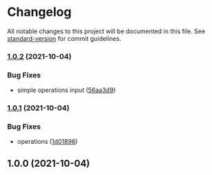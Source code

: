 # Changelog

All notable changes to this project will be documented in this file. See [standard-version](https://github.com/conventional-changelog/standard-version) for commit guidelines.

### [1.0.2](https://github.com/Irina996/mobile_dev_start/compare/v1.0.1...v1.0.2) (2021-10-04)


### Bug Fixes

* simple operations input ([56aa3d9](https://github.com/Irina996/mobile_dev_start/commit/56aa3d9868113c62cee4d2c32bee99a370330177))

### [1.0.1](https://github.com/Irina996/mobile_dev_start/compare/v1.0.0...v1.0.1) (2021-10-04)


### Bug Fixes

* operations ([1d01896](https://github.com/Irina996/mobile_dev_start/commit/1d01896ec403ceb880d68ff30308859c5e23fc42))

## 1.0.0 (2021-10-04)
